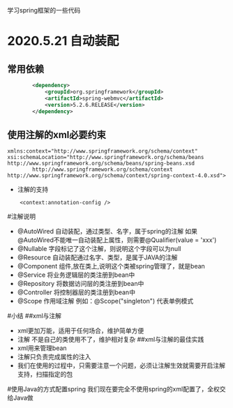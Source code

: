 学习spring框架的一些代码
# 2020.5.21 自动装配
## 常用依赖
```xml
        <dependency>
            <groupId>org.springframework</groupId>
            <artifactId>spring-webmvc</artifactId>
            <version>5.2.6.RELEASE</version>
        </dependency>
```
## 使用注解的xml必要约束
```$xslt
xmlns:context="http://www.springframework.org/schema/context"
xsi:schemaLocation="http://www.springframework.org/schema/beans http://www.springframework.org/schema/beans/spring-beans.xsd
        http://www.springframework.org/schema/context http://www.springframework.org/schema/context/spring-context-4.0.xsd">
```
- 注解的支持
```$xslt
    <context:annotation-config />
```
#注解说明
- @AutoWired 自动装配，通过类型、名字，属于spring的注解
如果@AutoWired不能唯一自动装配上属性，则需要@Qualifier(value = 'xxx')
- @Nullable 字段标记了这个注解，则说明这个字段可以为null
- @Resource 自动装配通过名字、类型，是属于JAVA的注解
- @Component 组件,放在类上,说明这个类被spring管理了，就是bean
- @Service 将业务逻辑层的类注册到bean中
- @Repository 将数据访问层的类注册到bean中
- @Controller 将控制器层的类注册到bean中
- @Scope 作用域注解 例如：@Scope("singleton") 代表单例模式

#小结
##xml与注解
- xml更加万能，适用于任何场合，维护简单方便
- 注解 不是自己的类使用不了，维护相对复杂
##xml与注解的最佳实践
- xml用来管理bean
- 注解只负责完成属性的注入
- 我们在使用的过程中，只需要注意一个问题，必须让注解生效就需要开启注解支持，扫描指定的包

#使用Java的方式配置spring
我们现在要完全不使用spring的xml配置了，全权交给Java做

